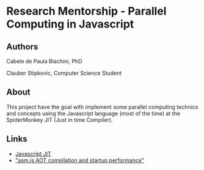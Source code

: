 # Research Mentorship - Parallel Computing in Javascript

## Authors

Cabele de Paula Biachini, PhD

Clauber Stipkovic, Computer Science Student

## About

This project have the goal with implement some parallel computing technics and concepts using the Javascript language (most of the time) at the SpiderMonkey JIT (Just in time Compiler).

## Links

 - [Javascript JIT](https://wiki.mozilla.org/Modules/All#JavaScript_JIT)
 - ["asm.js AOT compilation and startup performance"](https://blog.mozilla.org/luke/2014/01/14/asm-js-aot-compilation-and-startup-performance/)